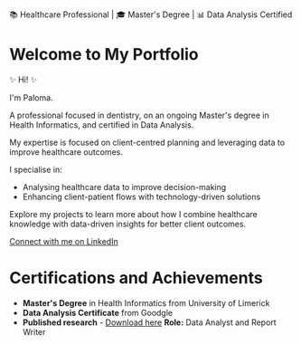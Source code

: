 📚 Healthcare Professional | 🎓 Master's Degree | 📊 Data Analysis Certified  
# Welcome to My Portfolio

✨ Hi! ✨

I'm Paloma.

A professional focused in dentistry, on an ongoing Master's degree in Health Informatics, and certified in Data Analysis.

My expertise is focused on client-centred planning and leveraging data to improve healthcare outcomes.

I specialise in:
- Analysing healthcare data to improve decision-making
- Enhancing client-patient flows with technology-driven solutions

Explore my projects to learn more about how I combine healthcare knowledge with data-driven insights for better client outcomes.

[Connect with me on LinkedIn](https://www.linkedin.com/in/paloma-n-151338193/)


# Certifications and Achievements

- **Master's Degree** in Health Informatics from University of Limerick
- **Data Analysis Certificate** from Goodgle
- **Published research** - 
[Download here](https://www.healthwatchcroydon.co.uk/report/2024-05-10/experiences-homeless-people-using-health-services-croydon-february-2018)
**Role:** Data Analyst and Report Writer

